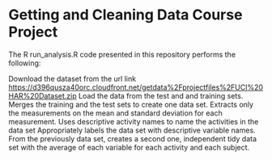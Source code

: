 # Getting and Cleaning Data Course Project

The R run_analysis.R code presented in this repository performs the following:

Download the dataset from the url link https://d396qusza40orc.cloudfront.net/getdata%2Fprojectfiles%2FUCI%20HAR%20Dataset.zip
Load the data from the test and and training sets.
Merges the training and the test sets to create one data set.
Extracts only the measurements on the mean and standard deviation for each measurement. 
Uses descriptive activity names to name the activities in the data set
Appropriately labels the data set with descriptive variable names. 
From the previously data set, creates a second one, independent tidy data set with the average of each variable for each activity and each subject.
